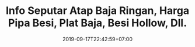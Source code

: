 ---
title: "Info Seputar Atap Baja Ringan, Harga Pipa Besi, Plat Baja, Besi Hollow, Dll."
date: 2019-09-17T22:42:59+07:00
draft: false
layout: "blog"
---